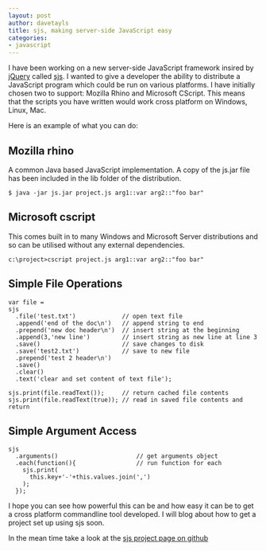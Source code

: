 ```yaml
---
layout: post
author: davetayls
title: sjs, making server-side JavaScript easy
categories:
- javascript
---
```


I have been working on a new server-side JavaScript framework insired by [jQuery](http://jquery.com) called [sjs](http://github.com/davetayls/sjs). I wanted to give a developer the ability to distribute a JavaScript program which could be run on various platforms. I have initially chosen two to support: Mozilla Rhino and Microsoft CScript. This means that the scripts you have written would work cross platform on Windows, Linux, Mac.

Here is an example of what you can do:

Mozilla rhino
-------------
A common Java based JavaScript implementation. A copy of the js.jar file has been included in the lib folder of the distribution.

	$ java -jar js.jar project.js arg1::var arg2::"foo bar"

Microsoft cscript
-----------------
This comes built in to many Windows and Microsoft Server distributions and so can be utilised without any external dependencies.

	c:\project>cscript project.js arg1::var arg2::"foo bar"

Simple File Operations
--------------------------

	var file =
	sjs
	  .file('test.txt')             // open text file
	  .append('end of the doc\n')   // append string to end
	  .prepend('new doc header\n')  // insert string at the beginning
	  .append(3,'new line')         // insert string as new line at line 3
	  .save()                       // save changes to disk
	  .save('test2.txt')            // save to new file
	  .prepend('test 2 header\n')
	  .save()
	  .clear()
	  .text('clear and set content of text file');

	sjs.print(file.readText());     // return cached file contents
	sjs.print(file.readText(true)); // read in saved file contents and return

Simple Argument Access
----------------------

	sjs
	  .arguments()						// get arguments object
	  .each(function(){					// run function for each
		sjs.print(
		  this.key+'-'+this.values.join(',')
		);
	  });


I hope you can see how powerful this can be and how easy it can be to get a cross platform commandline tool developed. I will blog about how to get a project set up using sjs soon.

In the mean time take a look at the [sjs project page on github](http://github.com/davetayls/sjs)
